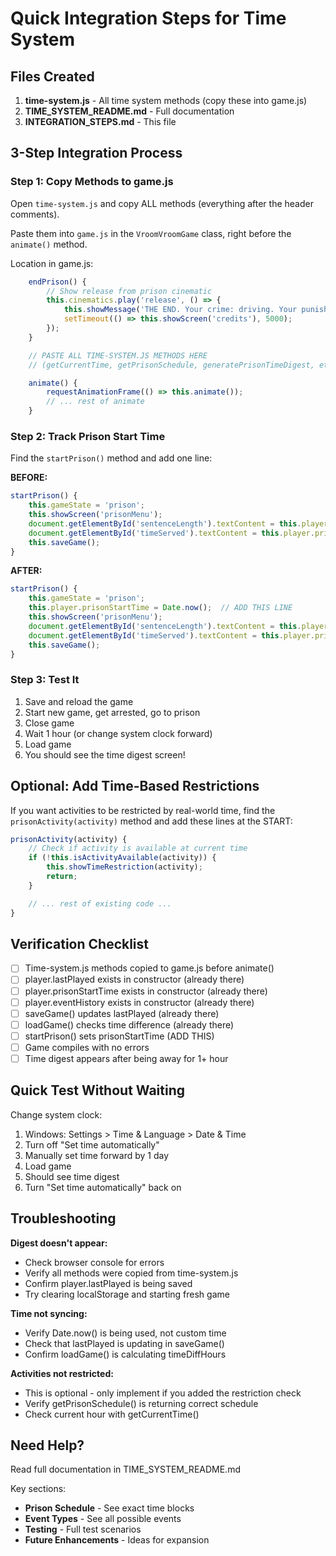 # Quick Integration Steps for Time System

## Files Created

1. **time-system.js** - All time system methods (copy these into game.js)
2. **TIME_SYSTEM_README.md** - Full documentation
3. **INTEGRATION_STEPS.md** - This file

## 3-Step Integration Process

### Step 1: Copy Methods to game.js

Open `time-system.js` and copy ALL methods (everything after the header comments).

Paste them into `game.js` in the `VroomVroomGame` class, right before the `animate()` method.

Location in game.js:
```javascript
    endPrison() {
        // Show release from prison cinematic
        this.cinematics.play('release', () => {
            this.showMessage('THE END. Your crime: driving. Your punishment: ' + this.player.sentence + ' years.', 5000);
            setTimeout(() => this.showScreen('credits'), 5000);
        });
    }

    // PASTE ALL TIME-SYSTEM.JS METHODS HERE
    // (getCurrentTime, getPrisonSchedule, generatePrisonTimeDigest, etc.)

    animate() {
        requestAnimationFrame(() => this.animate());
        // ... rest of animate
    }
```

### Step 2: Track Prison Start Time

Find the `startPrison()` method and add one line:

**BEFORE:**
```javascript
startPrison() {
    this.gameState = 'prison';
    this.showScreen('prisonMenu');
    document.getElementById('sentenceLength').textContent = this.player.sentence;
    document.getElementById('timeServed').textContent = this.player.prisonDays;
    this.saveGame();
}
```

**AFTER:**
```javascript
startPrison() {
    this.gameState = 'prison';
    this.player.prisonStartTime = Date.now();  // ADD THIS LINE
    this.showScreen('prisonMenu');
    document.getElementById('sentenceLength').textContent = this.player.sentence;
    document.getElementById('timeServed').textContent = this.player.prisonDays;
    this.saveGame();
}
```

### Step 3: Test It

1. Save and reload the game
2. Start new game, get arrested, go to prison
3. Close game
4. Wait 1 hour (or change system clock forward)
5. Load game
6. You should see the time digest screen!

## Optional: Add Time-Based Restrictions

If you want activities to be restricted by real-world time, find the `prisonActivity(activity)` method and add these lines at the START:

```javascript
prisonActivity(activity) {
    // Check if activity is available at current time
    if (!this.isActivityAvailable(activity)) {
        this.showTimeRestriction(activity);
        return;
    }

    // ... rest of existing code ...
}
```

## Verification Checklist

- [ ] Time-system.js methods copied to game.js before animate()
- [ ] player.lastPlayed exists in constructor (already there)
- [ ] player.prisonStartTime exists in constructor (already there)
- [ ] player.eventHistory exists in constructor (already there)
- [ ] saveGame() updates lastPlayed (already there)
- [ ] loadGame() checks time difference (already there)
- [ ] startPrison() sets prisonStartTime (ADD THIS)
- [ ] Game compiles with no errors
- [ ] Time digest appears after being away for 1+ hour

## Quick Test Without Waiting

Change system clock:
1. Windows: Settings > Time & Language > Date & Time
2. Turn off "Set time automatically"
3. Manually set time forward by 1 day
4. Load game
5. Should see time digest
6. Turn "Set time automatically" back on

## Troubleshooting

**Digest doesn't appear:**
- Check browser console for errors
- Verify all methods were copied from time-system.js
- Confirm player.lastPlayed is being saved
- Try clearing localStorage and starting fresh game

**Time not syncing:**
- Verify Date.now() is being used, not custom time
- Check that lastPlayed is updating in saveGame()
- Confirm loadGame() is calculating timeDiffHours

**Activities not restricted:**
- This is optional - only implement if you added the restriction check
- Verify getPrisonSchedule() is returning correct schedule
- Check current hour with getCurrentTime()

## Need Help?

Read full documentation in TIME_SYSTEM_README.md

Key sections:
- **Prison Schedule** - See exact time blocks
- **Event Types** - See all possible events
- **Testing** - Full test scenarios
- **Future Enhancements** - Ideas for expansion
